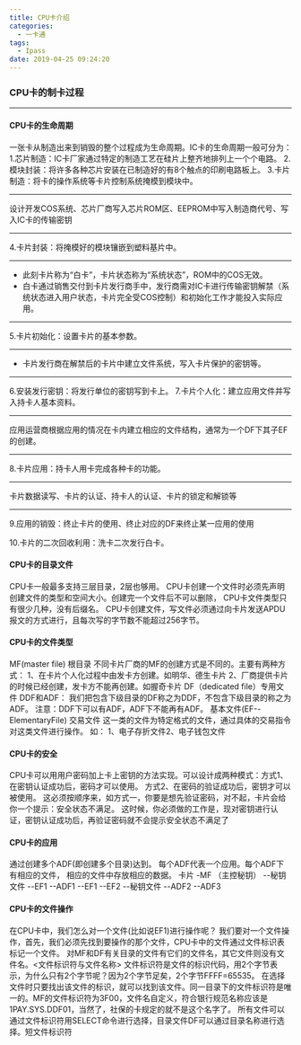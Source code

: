 ```yaml
---
title: CPU卡介绍
categories:
  - 一卡通
tags:
  - Ipass
date: 2019-04-25 09:24:20
---
```


### CPU卡的制卡过程

---



#### CPU卡的生命周期

一张卡从制造出来到销毁的整个过程成为生命周期。IC卡的生命周期一般可分为：
1.芯片制造：IC卡厂家通过特定的制造工艺在硅片上整齐地排列上一个个电路。 
2.模块封装：将许多各种芯片安装在已制造好的有8个触点的印刷电路板上。 
3.卡片制造：将卡的操作系统等卡片控制系统掩模到模块中。

------

设计开发COS系统、芯片厂商写入芯片ROM区、EEPROM中写入制造商代号、写入IC卡的传输密钥

------

4.卡片封装：将掩模好的模块镶嵌到塑料基片中。 

------

- 此刻卡片称为“白卡”，卡片状态称为“系统状态”，ROM中的COS无效。
- 白卡通过销售交付到卡片发行商手中，发行商需对IC卡进行传输密钥解禁（系统状态进入用户状态，卡片完全受COS控制）和初始化工作才能投入实际应用。

------

5.卡片初始化：设置卡片的基本参数。 

------

- 卡片发行商在解禁后的卡片中建立文件系统，写入卡片保护的密钥等。

------

6.安装发行密钥：将发行单位的密钥写到卡上。 
7.卡片个人化：建立应用文件并写入持卡人基本资料。 

------

应用运营商根据应用的情况在卡内建立相应的文件结构，通常为一个DF下其子EF的创建。

------

8.卡片应用：持卡人用卡完成各种卡的功能。

------

卡片数据读写、卡片的认证、持卡人的认证、卡片的锁定和解锁等

------

9.应用的销毁：终止卡片的使用、终止对应的DF来终止某一应用的使用

10.卡片的二次回收利用：洗卡二次发行白卡。



#### CPU卡的目录文件

CPU卡一般最多支持三层目录，2层也够用。
CPU卡创建一个文件时必须先声明创建文件的类型和空间大小。创建完一个文件后不可以删除，
CPU卡文件类型只有很少几种，没有后缀名。
CPU卡创建文件，写文件必须通过向卡片发送APDU报文的方式进行，且每次写的字节数不能超过256字节。



#### CPU卡的文件类型

MF(master file) 根目录
不同卡片厂商的MF的创建方式是不同的。主要有两种方式：
 1、在卡片个人化过程中由发卡方创建。如明华、德生卡片 
2、厂商提供卡片的时候已经创建，发卡方不能再创建。如握奇卡片
DF（dedicated file）专用文件
DDF和ADF： 我们把包含下级目录的DF称之为DDF，不包含下级目录的称之为ADF。
注意：DDF下可以有ADF，ADF下不能再有ADF。
基本文件(EF--ElementaryFile)
交易文件 这一类的文件为特定格式的文件，通过具体的交易指令对这类文件进行操作。
如： 1、电子存折文件2、电子钱包文件



#### CPU卡的安全

CPU卡可以用用户密码加上卡上密钥的方法实现。可以设计成两种模式：方式1、在密钥认证成功后，密码才可以使用。 方式2、在密码的验证成功后，密钥才可以被使用。
这必须按顺序来，如方式一，你要是想先验证密码，对不起，卡片会给你一个提示：安全状态不满足。
这时候，你必须做的工作是，现对密钥进行认证，密钥认证成功后，再验证密码就不会提示安全状态不满足了



#### CPU卡的应用

通过创建多个ADF(即创建多个目录)达到。 每个ADF代表一个应用。每个ADF下有相应的文件，
相应的文件中存放相应的数据。
卡片
-MF （主控秘钥）
--秘钥文件
--EF1
--ADF1	--EF1
      		  --EF2
      		  --秘钥文件
--ADF2
--ADF3



#### CPU卡的文件操作

在CPU卡中，我们怎么对一个文件(比如说EF1)进行操作呢？
我们要对一个文件操作，首先，我们必须先找到要操作的那个文件，CPU卡中的文件通过文件标识表标记一个文件。
对MF和DF有关目录的文件有它们的文件名，其它文件则没有文件名。<文件标识符与文件名称> 文件标识符是文件的标识代码，用2个字节表示，为什么只有2个字节呢？因为2个字节足矣，2个字节FFFF=65535。 在选择文件时只要找出该文件的标识，就可以找到该文件。同一目录下的文件标识符是唯一的。MF的文件标识符为3F00，文件名自定义，符合银行规范名称应该是1PAY.SYS.DDF01，当然了，社保的卡规定的就不是这个名字了。
所有文件可以通过文件标识符用SELECT命令进行选择，目录文件DF可以通过目录名称进行选择。短文件标识符